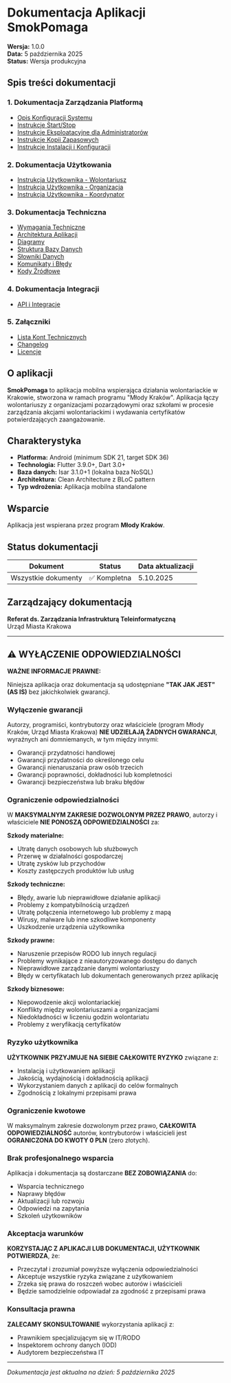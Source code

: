 # Dokumentacja Aplikacji SmokPomaga

**Wersja:** 1.0.0  
**Data:** 5 października 2025  
**Status:** Wersja produkcyjna

## Spis treści dokumentacji

### 1. Dokumentacja Zarządzania Platformą
- [Opis Konfiguracji Systemu](./01_Konfiguracja_Systemu.md)
- [Instrukcje Start/Stop](./02_Instrukcje_StartStop.md)
- [Instrukcje Eksploatacyjne dla Administratorów](./03_Instrukcje_Administracyjne.md)
- [Instrukcje Kopii Zapasowych](./04_Kopie_Zapasowe.md)
- [Instrukcje Instalacji i Konfiguracji](./05_Instalacja_Konfiguracja.md)

### 2. Dokumentacja Użytkowania
- [Instrukcja Użytkownika - Wolontariusz](./06_Instrukcja_Uzytkownika_Wolontariusz.md)
- [Instrukcja Użytkownika - Organizacja](./07_Instrukcja_Uzytkownika_Organizacja.md)
- [Instrukcja Użytkownika - Koordynator](./08_Instrukcja_Uzytkownika_Koordynator.md)

### 3. Dokumentacja Techniczna
- [Wymagania Techniczne](./09_Wymagania_Techniczne.md)
- [Architektura Aplikacji](./10_Architektura_Aplikacji.md)
- [Diagramy](./11_Diagramy.md)
- [Struktura Bazy Danych](./12_Baza_Danych.md)
- [Słowniki Danych](./13_Slowniki_Danych.md)
- [Komunikaty i Błędy](./14_Komunikaty_Bledy.md)
- [Kody Źródłowe](./15_Kody_Zrodlowe.md)

### 4. Dokumentacja Integracji
- [API i Integracje](./16_API_Integracje.md)

### 5. Załączniki
- [Lista Kont Technicznych](./17_Konta_Techniczne.md)
- [Changelog](./18_Changelog.md)
- [Licencje](./19_Licencje.md)

## O aplikacji

**SmokPomaga** to aplikacja mobilna wspierająca działania wolontariackie w Krakowie, stworzona w ramach programu "Młody Kraków". Aplikacja łączy wolontariuszy z organizacjami pozarządowymi oraz szkołami w procesie zarządzania akcjami wolontariackimi i wydawania certyfikatów potwierdzających zaangażowanie.

## Charakterystyka

- **Platforma:** Android (minimum SDK 21, target SDK 36)
- **Technologia:** Flutter 3.9.0+, Dart 3.0+
- **Baza danych:** Isar 3.1.0+1 (lokalna baza NoSQL)
- **Architektura:** Clean Architecture z BLoC pattern
- **Typ wdrożenia:** Aplikacja mobilna standalone

## Wsparcie

Aplikacja jest wspierana przez program **Młody Kraków**.

## Status dokumentacji

| Dokument | Status | Data aktualizacji |
|----------|--------|-------------------|
| Wszystkie dokumenty | ✅ Kompletna | 5.10.2025 |

## Zarządzający dokumentacją

**Referat ds. Zarządzania Infrastrukturą Teleinformatyczną**  
Urząd Miasta Krakowa

---

## ⚠️ WYŁĄCZENIE ODPOWIEDZIALNOŚCI

**WAŻNE INFORMACJE PRAWNE:**

Niniejsza aplikacja oraz dokumentacja są udostępniane **"TAK JAK JEST" (AS IS)** bez jakichkolwiek gwarancji.

### Wyłączenie gwarancji

Autorzy, programiści, kontrybutorzy oraz właściciele (program Młody Kraków, Urząd Miasta Krakowa) **NIE UDZIELAJĄ ŻADNYCH GWARANCJI**, wyraźnych ani domniemanych, w tym między innymi:
- Gwarancji przydatności handlowej
- Gwarancji przydatności do określonego celu
- Gwarancji nienaruszania praw osób trzecich
- Gwarancji poprawności, dokładności lub kompletności
- Gwarancji bezpieczeństwa lub braku błędów

### Ograniczenie odpowiedzialności

W **MAKSYMALNYM ZAKRESIE DOZWOLONYM PRZEZ PRAWO**, autorzy i właściciele **NIE PONOSZĄ ODPOWIEDZIALNOŚCI** za:

**Szkody materialne:**
- Utratę danych osobowych lub służbowych
- Przerwę w działalności gospodarczej
- Utratę zysków lub przychodów
- Koszty zastępczych produktów lub usług

**Szkody techniczne:**
- Błędy, awarie lub nieprawidłowe działanie aplikacji
- Problemy z kompatybilnością urządzeń
- Utratę połączenia internetowego lub problemy z mapą
- Wirusy, malware lub inne szkodliwe komponenty
- Uszkodzenie urządzenia użytkownika

**Szkody prawne:**
- Naruszenie przepisów RODO lub innych regulacji
- Problemy wynikające z nieautoryzowanego dostępu do danych
- Nieprawidłowe zarządzanie danymi wolontariuszy
- Błędy w certyfikatach lub dokumentach generowanych przez aplikację

**Szkody biznesowe:**
- Niepowodzenie akcji wolontariackiej
- Konflikty między wolontariuszami a organizacjami
- Niedokładności w liczeniu godzin wolontariatu
- Problemy z weryfikacją certyfikatów

### Ryzyko użytkownika

**UŻYTKOWNIK PRZYJMUJE NA SIEBIE CAŁKOWITE RYZYKO** związane z:
- Instalacją i użytkowaniem aplikacji
- Jakością, wydajnością i dokładnością aplikacji
- Wykorzystaniem danych z aplikacji do celów formalnych
- Zgodnością z lokalnymi przepisami prawa

### Ograniczenie kwotowe

W maksymalnym zakresie dozwolonym przez prawo, **CAŁKOWITA ODPOWIEDZIALNOŚĆ** autorów, kontrybutorów i właścicieli jest **OGRANICZONA DO KWOTY 0 PLN** (zero złotych).

### Brak profesjonalnego wsparcia

Aplikacja i dokumentacja są dostarczane **BEZ ZOBOWIĄZANIA** do:
- Wsparcia technicznego
- Naprawy błędów
- Aktualizacji lub rozwoju
- Odpowiedzi na zapytania
- Szkoleń użytkowników

### Akceptacja warunków

**KORZYSTAJĄC Z APLIKACJI LUB DOKUMENTACJI, UŻYTKOWNIK POTWIERDZA**, że:
- Przeczytał i zrozumiał powyższe wyłączenia odpowiedzialności
- Akceptuje wszystkie ryzyka związane z użytkowaniem
- Zrzeka się prawa do roszczeń wobec autorów i właścicieli
- Będzie samodzielnie odpowiadał za zgodność z przepisami prawa

### Konsultacja prawna

**ZALECAMY SKONSULTOWANIE** wykorzystania aplikacji z:
- Prawnikiem specjalizującym się w IT/RODO
- Inspektorem ochrony danych (IOD)
- Audytorem bezpieczeństwa IT

---

*Dokumentacja jest aktualna na dzień: 5 października 2025*
